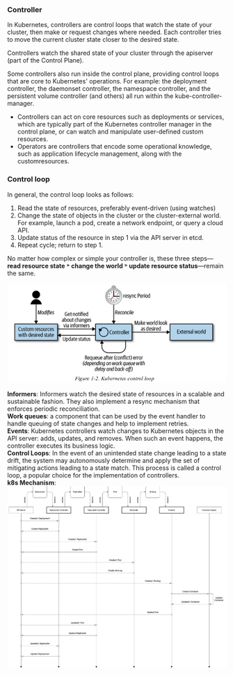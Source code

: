 ### Controller
In Kubernetes, controllers are control loops that watch the state of your cluster, then make or request changes where needed. Each controller tries to move the current cluster state closer to the desired state.

Controllers watch the shared state of your cluster through the apiserver (part of the Control Plane).

Some controllers also run inside the control plane, providing control loops that are core to Kubernetes' operations. For example: the deployment controller, the daemonset controller, the namespace controller, and the persistent volume controller (and others) all run within the kube-controller-manager.

- Controllers can act on core resources such as deployments or services, which are typically part of the Kubernetes controller manager in the control plane, or can watch and manipulate user-defined custom resources.
- Operators are controllers that encode some operational knowledge, such as application lifecycle management, along with the customresources.

### Control loop
In general, the control loop looks as follows:
1. Read the state of resources, preferably event-driven (using watches)
2. Change the state of objects in the cluster or the cluster-external world. For example, launch a pod, create a network endpoint, or query a cloud API.
3. Update status of the resource in step 1 via the API server in etcd.
4. Repeat cycle; return to step 1.

No matter how complex or simple your controller is, these three steps—**read resource state ˃ change the world ˃ update resource status**—remain the same.

![alt text](https://github.com/ishtiaqhimel/notes/blob/master/images/control-loop.png?raw=true "Controller")

**Informers**: Informers watch the desired state of resources in a scalable and sustainable fashion. They also implement a resync mechanism that enforces periodic reconciliation.
</br>**Work queues**: a component that can be used by the event handler to handle queuing of state changes and help to implement retries.
</br>**Events**: Kubernetes controllers watch changes to Kubernetes objects in the API server: adds, updates, and removes. When such an event happens, the controller executes its business logic.
</br>**Control Loops**: In the event of an unintended state change leading to a state drift, the system may autonomously determine and apply the set of mitigating actions leading to a state match. This process is called a control loop, a popular choice for the implementation of controllers.
</br>**k8s Mechanism**:
![alt text](https://github.com/ishtiaqhimel/notes/blob/master/images/deployment-control-loops.png?raw=true "Deployment Control Loops")

